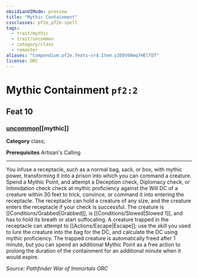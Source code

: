 ```yaml
---
obsidianUIMode: preview
title: "Mythic Containment"
cssclasses: pf2e,pf2e-spell
tags:
  - trait/mythic
  - trait/uncommon
  - category/class
  - remaster
aliases: "Compendium.pf2e.feats-srd.Item.y3E0V6Nmq7HElfDT"
license: ORC
---
```

# Mythic Containment `pf2:2`
## Feat 10
### [uncommon](uncommon "Uncommon Rarity Trait")[[mythic]]

**Category** class; 



**Prerequisites** Artisan's Calling
* * *
You infuse a receptacle, such as a normal bag, sack, or box, with mythic power, transforming it into a prison into which you can command a creature. Spend a Mythic Point, and attempt a Deception check, Diplomacy check, or Intimidation check check at mythic proficiency against the Will DC of a creature within 30 feet to trick, convince, or command it into entering the receptacle. The receptacle can hold a creature of any size, and the creature enters the receptacle if your check is successful. The creature is [[Conditions/Grabbed|Grabbed]], is [[Conditions/Slowed|Slowed 1]], and has to hold its breath or start suffocating. A creature trapped in the receptacle can attempt to [[Actions/Escape|Escape]]; use the skill you used to lure the creature into the bag for the DC, and calculate the DC using mythic proficiency. The trapped creature is automatically freed after 1 minute, but you can spend an additional Mythic Point as a free action to prolong the duration of the containment for an additional minute when it would expire.

*Source: Pathfinder War of Immortals*
*ORC*